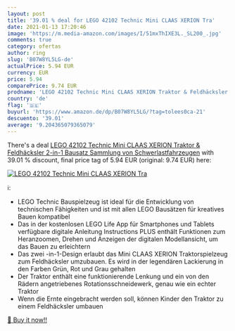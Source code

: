 ```yaml
---
layout: post
title: '39.01 % deal for LEGO 42102 Technic Mini CLAAS XERION Tra'
date: 2021-01-13 17:20:46
image: 'https://m.media-amazon.com/images/I/51mxThIXE3L._SL200_.jpg'
comments: true
category: ofertas
author: ring
slug: 'B07W8YL5LG-de'
actualPrice: 5.94 EUR
currency: EUR
price: 5.94
comparePrice: 9.74 EUR
prodname: 'LEGO 42102 Technic Mini CLAAS XERION Traktor & Feldhäcksler  2-in-1 Bausatz  Sammlung von Schwerlastfahrzeugen'
country: 'de'
flag: '🇩🇪'
buyurl: 'https://www.amazon.de/dp/B07W8YL5LG/?tag=tolees0ca-21'
descuento: '39.01'
average: '9.204365079365079'
---
```


There's a deal [LEGO 42102 Technic Mini CLAAS XERION Traktor & Feldhäcksler  2-in-1 Bausatz  Sammlung von Schwerlastfahrzeugen](https://www.amazon.de/dp/B07W8YL5LG/?tag=tolees0ca-21)  with  39.01 % discount, final price tag of  5.94 EUR (original: 9.74 EUR) here:

[![LEGO 42102 Technic Mini CLAAS XERION Tra](https://m.media-amazon.com/images/I/51mxThIXE3L._SL200_.jpg)](https://www.amazon.de/dp/B07W8YL5LG/?tag=tolees0ca-21)

ℹ️:

- LEGO Technic Bauspielzeug ist ideal für die Entwicklung von technischen Fähigkeiten und ist mit allen LEGO Bausätzen für kreatives Bauen kompatibel
- Das in der kostenlosen LEGO Life App für Smartphones und Tablets verfügbare digitale Anleitung Instructions PLUS enthält Funktionen zum Heranzoomen, Drehen und Anzeigen der digitalen Modellansicht, um das Bauen zu erleichtern
- Das zwei -in-1-Design erlaubt das Mini CLAAS XERION Traktorspielzeug zum Feldhäcksler umzubauen. Es wird in der legendären Lackierung in den Farben Grün, Rot und Grau gehalten
- Der Traktor enthält eine funktionierende Lenkung und ein von den Rädern angetriebenes Rotationsschneidewerk, genau wie ein echter Traktor
- Wenn die Ernte eingebracht werden soll, können Kinder den Traktor zu einem Feldhäcksler umbauen

[🛒 Buy it now!!](https://www.amazon.de/dp/B07W8YL5LG/?tag=tolees0ca-21)
